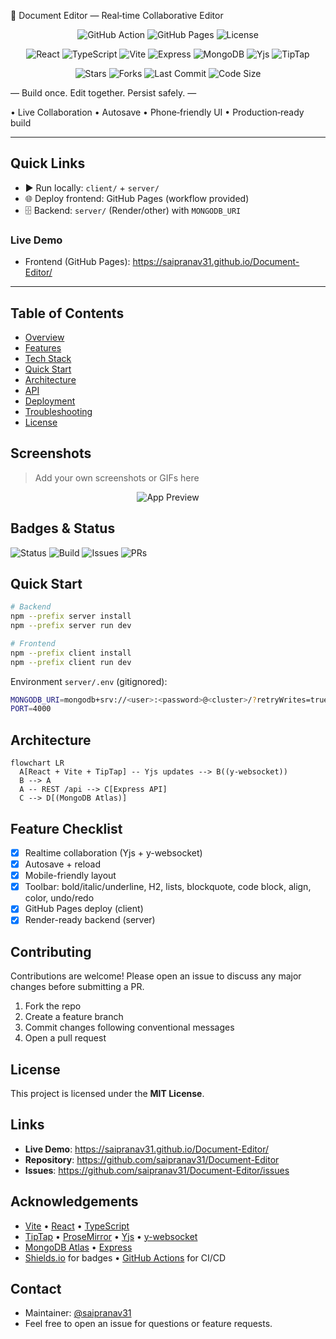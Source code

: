 🚀 Document Editor — Real‑time Collaborative Editor

<div align="center">

![GitHub Action](https://img.shields.io/github/actions/workflow/status/saipranav31/Document-Editor/deploy-pages.yml?label=Deploy%20Pages&logo=github)
![GitHub Pages](https://img.shields.io/badge/hosted-GitHub%20Pages-222?logo=github)
![License](https://img.shields.io/badge/license-MIT-green.svg)

![React](https://img.shields.io/badge/React-18-61DAFB?logo=react&logoColor=white)
![TypeScript](https://img.shields.io/badge/TypeScript-5-3178C6?logo=typescript&logoColor=white)
![Vite](https://img.shields.io/badge/Vite-5-646CFF?logo=vite&logoColor=white)
![Express](https://img.shields.io/badge/Express-5-000000?logo=express&logoColor=white)
![MongoDB](https://img.shields.io/badge/MongoDB-Atlas-47A248?logo=mongodb&logoColor=white)
![Yjs](https://img.shields.io/badge/Yjs-CRDT-7B61FF)
![TipTap](https://img.shields.io/badge/TipTap-ProseMirror-000000)

![Stars](https://img.shields.io/github/stars/saipranav31/Document-Editor?style=social)
![Forks](https://img.shields.io/github/forks/saipranav31/Document-Editor?style=social)
![Last Commit](https://img.shields.io/github/last-commit/saipranav31/Document-Editor)
![Code Size](https://img.shields.io/github/languages/code-size/saipranav31/Document-Editor)

</div>

— Build once. Edit together. Persist safely. —

• Live Collaboration • Autosave • Phone‑friendly UI • Production‑ready build

---

## Quick Links
- ▶️ Run locally: `client/` + `server/`
- 🌐 Deploy frontend: GitHub Pages (workflow provided)
- 🗄️ Backend: `server/` (Render/other) with `MONGODB_URI`

### Live Demo
- Frontend (GitHub Pages): https://saipranav31.github.io/Document-Editor/

---

## Table of Contents
- [Overview](#overview)
- [Features](#features)
- [Tech Stack](#tech-stack)
- [Quick Start](#quick-start)
- [Architecture](#architecture)
- [API](#api)
- [Deployment](#deployment)
- [Troubleshooting](#troubleshooting)
- [License](#license)

## Screenshots
> Add your own screenshots or GIFs here

<p align="center">
  <img src="https://via.placeholder.com/1000x520?text=Document+Editor+Preview" alt="App Preview" />
</p>

## Badges & Status
![Status](https://img.shields.io/badge/status-active-success)
![Build](https://img.shields.io/github/actions/workflow/status/saipranav31/Document-Editor/deploy-pages.yml?label=Pages%20Deploy&logo=github)
![Issues](https://img.shields.io/github/issues/saipranav31/Document-Editor)
![PRs](https://img.shields.io/github/issues-pr/saipranav31/Document-Editor)

## Quick Start

```bash
# Backend
npm --prefix server install
npm --prefix server run dev

# Frontend
npm --prefix client install
npm --prefix client run dev
```

Environment `server/.env` (gitignored):
```bash
MONGODB_URI=mongodb+srv://<user>:<password>@<cluster>/?retryWrites=true&w=majority&appName=<AppName>
PORT=4000
```

## Architecture
```mermaid
flowchart LR
  A[React + Vite + TipTap] -- Yjs updates --> B((y-websocket))
  B --> A
  A -- REST /api --> C[Express API]
  C --> D[(MongoDB Atlas)]
```

## Feature Checklist
- [x] Realtime collaboration (Yjs + y-websocket)
- [x] Autosave + reload
- [x] Mobile-friendly layout
- [x] Toolbar: bold/italic/underline, H2, lists, blockquote, code block, align, color, undo/redo
- [x] GitHub Pages deploy (client)
- [x] Render-ready backend (server)

## Contributing
Contributions are welcome! Please open an issue to discuss any major changes before submitting a PR.
1. Fork the repo
2. Create a feature branch
3. Commit changes following conventional messages
4. Open a pull request

## License
This project is licensed under the **MIT License**.

## Links
- **Live Demo**: https://saipranav31.github.io/Document-Editor/
- **Repository**: https://github.com/saipranav31/Document-Editor
- **Issues**: https://github.com/saipranav31/Document-Editor/issues

## Acknowledgements
- [Vite](https://vitejs.dev/) • [React](https://react.dev/) • [TypeScript](https://www.typescriptlang.org/)
- [TipTap](https://tiptap.dev/) • [ProseMirror](https://prosemirror.net/) • [Yjs](https://yjs.dev/) • [y-websocket](https://github.com/yjs/y-websocket)
- [MongoDB Atlas](https://www.mongodb.com/atlas) • [Express](https://expressjs.com/)
- [Shields.io](https://shields.io/) for badges • [GitHub Actions](https://github.com/features/actions) for CI/CD

## Contact
- Maintainer: [@saipranav31](https://github.com/saipranav31)
- Feel free to open an issue for questions or feature requests.
 